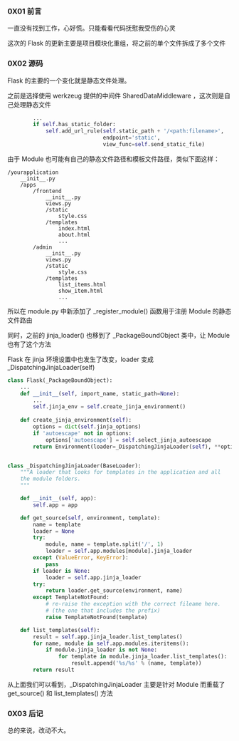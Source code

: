 ### 0X01 前言

一直没有找到工作，心好慌。只能看看代码抚慰我受伤的心灵

这次的 Flask 的更新主要是项目模块化重组，将之前的单个文件拆成了多个文件

### 0X02 源码

Flask 的主要的一个变化就是静态文件处理。

之前是选择使用 werkzeug 提供的中间件 SharedDataMiddleware ，这次则是自己处理静态文件

```python
        ...
    	if self.has_static_folder:
            self.add_url_rule(self.static_path + '/<path:filename>',
                              endpoint='static',
                              view_func=self.send_static_file)
```



由于 Module 也可能有自己的静态文件路径和模板文件路径，类似下面这样：

```
/yourapplication
    __init__.py
    /apps
        /frontend
            __init__.py
            views.py
            /static
                style.css
            /templates
                index.html
                about.html
                ...
        /admin
            __init__.py
            views.py
            /static
                style.css
            /templates
                list_items.html
                show_item.html
                ...
```

所以在 module.py  中新添加了 _register_module() 函数用于注册 Module 的静态文件路由

同时，之前的 jinja_loader() 也移到了 _PackageBoundObject 类中，让 Module 也有了这个方法

Flask 在 jinja 环境设置中也发生了改变，loader 变成 _DispatchingJinjaLoader(self)

```python
class Flask(_PackageBoundObject):
    ...
    def __init__(self, import_name, static_path=None):
        ...
        self.jinja_env = self.create_jinja_environment()
    
    def create_jinja_environment(self):
        options = dict(self.jinja_options)
        if 'autoescape' not in options:
            options['autoescape'] = self.select_jinja_autoescape
        return Environment(loader=_DispatchingJinjaLoader(self), **options)


class _DispatchingJinjaLoader(BaseLoader):
    """A loader that looks for templates in the application and all
    the module folders.
    """

    def __init__(self, app):
        self.app = app

    def get_source(self, environment, template):
        name = template
        loader = None
        try:
            module, name = template.split('/', 1)
            loader = self.app.modules[module].jinja_loader
        except (ValueError, KeyError):
            pass
        if loader is None:
            loader = self.app.jinja_loader
        try:
            return loader.get_source(environment, name)
        except TemplateNotFound:
            # re-raise the exception with the correct fileame here.
            # (the one that includes the prefix)
            raise TemplateNotFound(template)

    def list_templates(self):
        result = self.app.jinja_loader.list_templates()
        for name, module in self.app.modules.iteritems():
            if module.jinja_loader is not None:
                for template in module.jinja_loader.list_templates():
                    result.append('%s/%s' % (name, template))
        return result
```

从上面我们可以看到，_DispatchingJinjaLoader 主要是针对 Module 而重载了 get_source() 和 list_templates() 方法

### 0X03 后记

总的来说，改动不大。